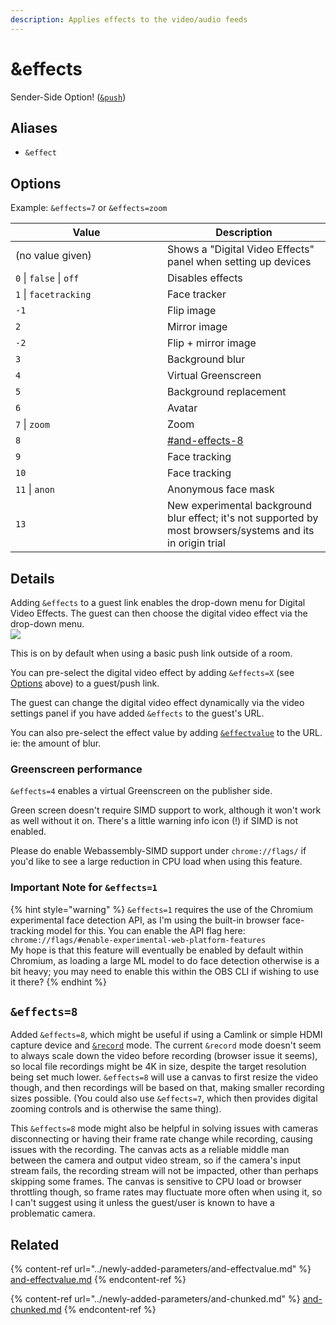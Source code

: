 ```yaml
---
description: Applies effects to the video/audio feeds
---
```


# \&effects

Sender-Side Option! ([`&push`](push.md))

## Aliases

* `&effect`

## Options

Example: `&effects=7` or `&effects=zoom`

<table><thead><tr><th width="227">Value</th><th>Description</th></tr></thead><tbody><tr><td>(no value given)</td><td>Shows a "Digital Video Effects" panel when setting up devices</td></tr><tr><td><code>0</code> | <code>false</code> | <code>off</code></td><td>Disables effects</td></tr><tr><td><code>1</code> | <code>facetracking</code></td><td>Face tracker</td></tr><tr><td><code>-1</code></td><td>Flip image</td></tr><tr><td><code>2</code></td><td>Mirror image</td></tr><tr><td><code>-2</code></td><td>Flip + mirror image</td></tr><tr><td><code>3</code></td><td>Background blur</td></tr><tr><td><code>4</code></td><td>Virtual Greenscreen</td></tr><tr><td><code>5</code></td><td>Background replacement</td></tr><tr><td><code>6</code></td><td>Avatar</td></tr><tr><td><code>7</code> | <code>zoom</code></td><td>Zoom</td></tr><tr><td><code>8</code></td><td><a data-mention href="effects.md#and-effects-8">#and-effects-8</a></td></tr><tr><td><code>9</code></td><td>Face tracking</td></tr><tr><td><code>10</code></td><td>Face tracking</td></tr><tr><td><code>11</code> | <code>anon</code></td><td>Anonymous face mask</td></tr><tr><td><code>13</code></td><td>New experimental background blur effect; it's not supported by most browsers/systems and its in origin trial</td></tr></tbody></table>

## Details

Adding `&effects` to a guest link enables the drop-down menu for Digital Video Effects. The guest can then choose the digital video effect via the drop-down menu.\
![](<../.gitbook/assets/image (11) (2) (1).png>)

This is on by default when using a basic push link outside of a room.

You can pre-select the digital video effect by adding `&effects=X` (see [Options](effects.md#options) above) to a guest/push link.

The guest can change the digital video effect dynamically via the video settings panel if you have added `&effects` to the guest's URL.

You can also pre-select the effect value by adding [`&effectvalue`](../newly-added-parameters/and-effectvalue.md) to the URL. ie: the amount of blur.

### Greenscreen performance

`&effects=4` enables a virtual Greenscreen on the publisher side.

Green screen doesn't require SIMD support to work, although it won't work as well without it on. There's a little warning info icon (!) if SIMD is not enabled.

Please do enable Webassembly-SIMD support under `chrome://flags/` if you'd like to see a large reduction in CPU load when using this feature.

### Important Note for `&effects=1`

{% hint style="warning" %}
`&effects=1` requires the use of the Chromium experimental face detection API, as I'm using the built-in browser face-tracking model for this. You can enable the API flag here: `chrome://flags/#enable-experimental-web-platform-features`\
My hope is that this feature will eventually be enabled by default within Chromium, as loading a large ML model to do face detection otherwise is a bit heavy; you may need to enable this within the OBS CLI if wishing to use it there?
{% endhint %}

## `&effects=8`

Added `&effects=8`, which might be useful if using a Camlink or simple HDMI capture device and [`&record`](../advanced-settings/recording-parameters/and-record.md) mode. The current `&record` mode doesn't seem to always scale down the video before recording (browser issue it seems), so local file recordings might be 4K in size, despite the target resolution being set much lower. `&effects=8` will use a canvas to first resize the video though, and then recordings will be based on that, making smaller recording sizes possible. (You could also use `&effects=7`, which then provides digital zooming controls and is otherwise the same thing).

This `&effects=8` mode might also be helpful in solving issues with cameras disconnecting or having their frame rate change while recording, causing issues with the recording. The canvas acts as a reliable middle man between the camera and output video stream, so if the camera's input stream fails, the recording stream will not be impacted, other than perhaps skipping some frames. The canvas is sensitive to CPU load or browser throttling though, so frame rates may fluctuate more often when using it, so I can't suggest using it unless the guest/user is known to have a problematic camera.

## Related

{% content-ref url="../newly-added-parameters/and-effectvalue.md" %}
[and-effectvalue.md](../newly-added-parameters/and-effectvalue.md)
{% endcontent-ref %}

{% content-ref url="../newly-added-parameters/and-chunked.md" %}
[and-chunked.md](../newly-added-parameters/and-chunked.md)
{% endcontent-ref %}
